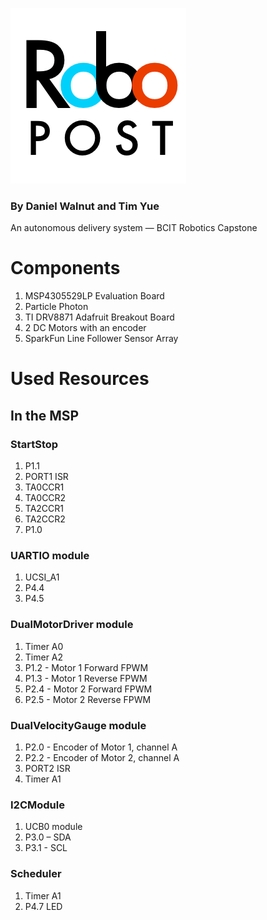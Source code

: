 ﻿![RoboPostLogo](logo.png)
### By Daniel Walnut and Tim Yue
An autonomous delivery system — BCIT Robotics Capstone

# Components

1. MSP4305529LP Evaluation Board
2. Particle Photon
3. TI DRV8871 Adafruit Breakout Board
4. 2 DC Motors with an encoder
5. SparkFun Line Follower Sensor Array

# Used Resources

## In the MSP

### StartStop

1. P1.1
2. PORT1 ISR
3. TA0CCR1
4. TA0CCR2
5. TA2CCR1
6. TA2CCR2
7. P1.0

### UARTIO module

1. UCSI_A1
2. P4.4
3. P4.5

### DualMotorDriver module

1. Timer A0
1. Timer A2
2. P1.2 - Motor 1 Forward FPWM
3. P1.3 - Motor 1 Reverse FPWM
4. P2.4 - Motor 2 Forward FPWM
5. P2.5 - Motor 2 Reverse FPWM

### DualVelocityGauge module

1. P2.0 - Encoder of Motor 1, channel A
2. P2.2 - Encoder of Motor 2, channel A
3. PORT2 ISR
4. Timer A1

### I2CModule

1. UCB0 module
2. P3.0 – SDA
3. P3.1 - SCL

### Scheduler

1. Timer A1
2. P4.7 LED